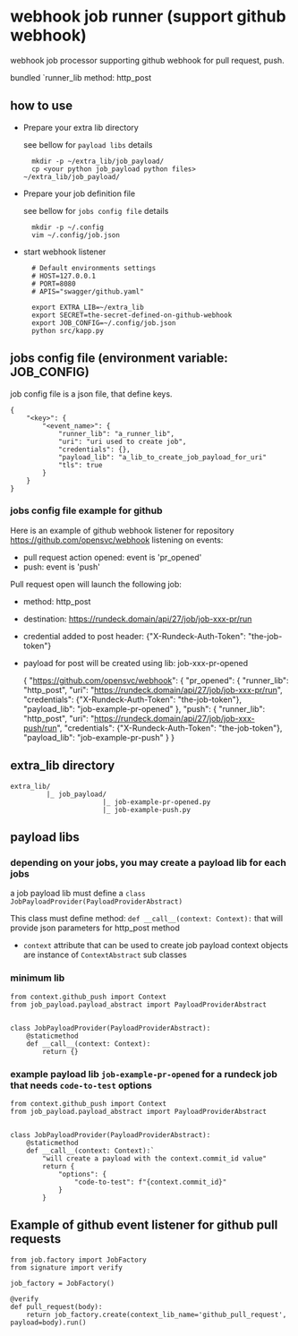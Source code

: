 # webhook job runner (support github webhook)

webhook job processor supporting github webhook for pull request, push.

bundled `runner_lib method: http_post

## how to use

* Prepare your extra lib directory
  
  see bellow for `payload libs` details

        mkdir -p ~/extra_lib/job_payload/
        cp <your python job_payload python files>  ~/extra_lib/job_payload/

* Prepare your job definition file

  see bellow for `jobs config file` details

        mkdir -p ~/.config
        vim ~/.config/job.json

* start webhook listener

        # Default environments settings
        # HOST=127.0.0.1
        # PORT=8080
        # APIS="swagger/github.yaml"
        
        export EXTRA_LIB=~/extra_lib
        export SECRET=the-secret-defined-on-github-webhook
        export JOB_CONFIG=~/.config/job.json
        python src/kapp.py

## jobs config file (environment variable: JOB_CONFIG)
job config file is a json file, that define keys.

    {
        "<key>": {
            "<event_name>": {
                "runner_lib": "a_runner_lib",
                "uri": "uri used to create job",
                "credentials": {},
                "payload_lib": "a_lib_to_create_job_payload_for_uri"
                "tls": true
            }
        } 
    }

### jobs config file example for github

Here is an example of github webhook listener for repository https://github.com/opensvc/webhook
listening on events:
   * pull request action opened: event is 'pr_opened'
   * push: event is 'push'
                                                               
Pull request open will launch the following job:
* method: http_post
* destination: https://rundeck.domain/api/27/job/job-xxx-pr/run
* credential added to post header: {"X-Rundeck-Auth-Token": "the-job-token"}
* payload for post will be created using lib: job-xxx-pr-opened


    {
      "https://github.com/opensvc/webhook": {
        "pr_opened": {
          "runner_lib": "http_post",
          "uri": "https://rundeck.domain/api/27/job/job-xxx-pr/run",
          "credentials": {"X-Rundeck-Auth-Token": "the-job-token"},
          "payload_lib": "job-example-pr-opened"
        },
        "push": {
          "runner_lib": "http_post",
          "uri": "https://rundeck.domain/api/27/job/job-xxx-push/run",
          "credentials": {"X-Rundeck-Auth-Token": "the-job-token"},
          "payload_lib": "job-example-pr-push"
        }
    }

## extra_lib directory

    extra_lib/
             |_ job_payload/
                           |_ job-example-pr-opened.py
                           |_ job-example-push.py
 
## payload libs
### depending on your jobs, you may create a payload lib for each jobs
a job payload lib must define a `class JobPayloadProvider(PayloadProviderAbstract)`

This class must define method: `def __call__(context: Context):` that will provide json parameters for http_post method

* `context` attribute that can be used to create job payload
  context objects are instance of `ContextAbstract` sub classes

### minimum lib

    from context.github_push import Context
    from job_payload.payload_abstract import PayloadProviderAbstract
    
    
    class JobPayloadProvider(PayloadProviderAbstract):
        @staticmethod
        def __call__(context: Context):
            return {}
    

### example payload lib `job-example-pr-opened` for a rundeck job that needs `code-to-test` options


    from context.github_push import Context
    from job_payload.payload_abstract import PayloadProviderAbstract
    
    
    class JobPayloadProvider(PayloadProviderAbstract):
        @staticmethod
        def __call__(context: Context):`
            "will create a payload with the context.commit_id value"
            return {
                "options": {
                    "code-to-test": f"{context.commit_id}"
                }
            }

## Example of github event listener for github pull requests

    from job.factory import JobFactory
    from signature import verify
    
    job_factory = JobFactory()
    
    @verify
    def pull_request(body):
        return job_factory.create(context_lib_name='github_pull_request', payload=body).run()
  